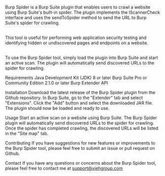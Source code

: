Burp Spider is a Burp Suite plugin that enables users to crawl a website using Burp Suite's built-in spider. The plugin implements the IScannerCheck interface and uses the sendToSpider method to send the URL to Burp Suite's spider for crawling.</br>

<br>This tool is useful for performing web application security testing and identifying hidden or undiscovered pages and endpoints on a website.</br>

<br>To use the Burp Spider tool, simply load the plugin into Burp Suite and start an active scan. The plugin will automatically send discovered URLs to the spider for crawling.</br>

Requirements
Java Development Kit (JDK) 8 or later
Burp Suite Pro or Community Edition 2.1.0 or later
Burp Extender API

Installation
Download the latest release of the Burp Spider plugin from the Github repository.
In Burp Suite, go to the "Extender" tab and select "Extensions".
Click the "Add" button and select the downloaded JAR file.
The plugin should now be loaded and ready to use.

Usage
Start an active scan on a website using Burp Suite.
The Burp Spider plugin will automatically send discovered URLs to the spider for crawling.
Once the spider has completed crawling, the discovered URLs will be listed in the "Site map" tab.


Contributing
If you have suggestions for new features or improvements to the Burp Spider tool, please feel free to submit an issue or pull request on Github.

Contact
If you have any questions or concerns about the Burp Spider tool, please feel free to contact me at support@viehgroup.com
